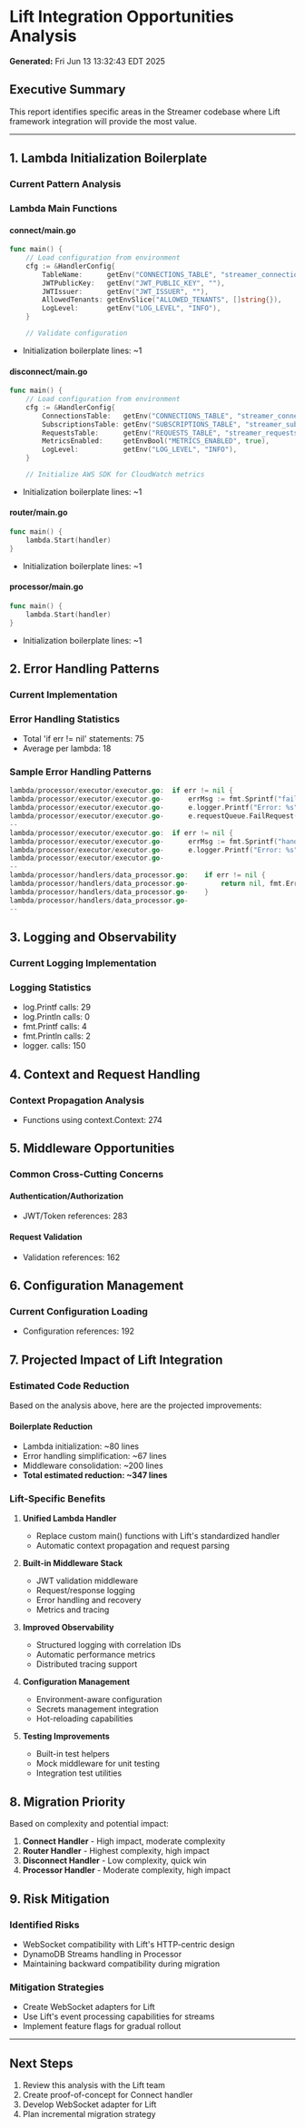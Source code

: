 # Lift Integration Opportunities Analysis

**Generated:** Fri Jun 13 13:32:43 EDT 2025

## Executive Summary

This report identifies specific areas in the Streamer codebase where Lift framework integration will provide the most value.

---

## 1. Lambda Initialization Boilerplate

### Current Pattern Analysis

### Lambda Main Functions

#### connect/main.go
```go
func main() {
	// Load configuration from environment
	cfg := &HandlerConfig{
		TableName:      getEnv("CONNECTIONS_TABLE", "streamer_connections"),
		JWTPublicKey:   getEnv("JWT_PUBLIC_KEY", ""),
		JWTIssuer:      getEnv("JWT_ISSUER", ""),
		AllowedTenants: getEnvSlice("ALLOWED_TENANTS", []string{}),
		LogLevel:       getEnv("LOG_LEVEL", "INFO"),
	}

	// Validate configuration
```
- Initialization boilerplate lines: ~1

#### disconnect/main.go
```go
func main() {
	// Load configuration from environment
	cfg := &HandlerConfig{
		ConnectionsTable:   getEnv("CONNECTIONS_TABLE", "streamer_connections"),
		SubscriptionsTable: getEnv("SUBSCRIPTIONS_TABLE", "streamer_subscriptions"),
		RequestsTable:      getEnv("REQUESTS_TABLE", "streamer_requests"),
		MetricsEnabled:     getEnvBool("METRICS_ENABLED", true),
		LogLevel:           getEnv("LOG_LEVEL", "INFO"),
	}

	// Initialize AWS SDK for CloudWatch metrics
```
- Initialization boilerplate lines: ~1

#### router/main.go
```go
func main() {
	lambda.Start(handler)
}
```
- Initialization boilerplate lines: ~1

#### processor/main.go
```go
func main() {
	lambda.Start(handler)
}
```
- Initialization boilerplate lines: ~1

## 2. Error Handling Patterns

### Current Implementation

### Error Handling Statistics
- Total 'if err != nil' statements: 75
- Average per lambda: 18

### Sample Error Handling Patterns
```go
lambda/processor/executor/executor.go:	if err != nil {
lambda/processor/executor/executor.go-		errMsg := fmt.Sprintf("failed to convert request: %v", err)
lambda/processor/executor/executor.go-		e.logger.Printf("Error: %s", errMsg)
lambda/processor/executor/executor.go-		e.requestQueue.FailRequest(ctx, asyncReq.RequestID, errMsg)
--
lambda/processor/executor/executor.go:	if err != nil {
lambda/processor/executor/executor.go-		errMsg := fmt.Sprintf("handler failed: %v", err)
lambda/processor/executor/executor.go-		e.logger.Printf("Error: %s", errMsg)
lambda/processor/executor/executor.go-
--
lambda/processor/handlers/data_processor.go:	if err != nil {
lambda/processor/handlers/data_processor.go-		return nil, fmt.Errorf("data ingestion failed: %w", err)
lambda/processor/handlers/data_processor.go-	}
lambda/processor/handlers/data_processor.go-
--
```

## 3. Logging and Observability

### Current Logging Implementation

### Logging Statistics
- log.Printf calls: 29
- log.Println calls: 0
- fmt.Printf calls: 4
- fmt.Println calls: 2
- logger. calls: 150

## 4. Context and Request Handling

### Context Propagation Analysis
- Functions using context.Context: 274

## 5. Middleware Opportunities

### Common Cross-Cutting Concerns

#### Authentication/Authorization
- JWT/Token references: 283

#### Request Validation
- Validation references: 162

## 6. Configuration Management

### Current Configuration Loading
- Configuration references: 192

## 7. Projected Impact of Lift Integration

### Estimated Code Reduction

Based on the analysis above, here are the projected improvements:

#### Boilerplate Reduction
- Lambda initialization: ~80 lines
- Error handling simplification: ~67 lines
- Middleware consolidation: ~200 lines
- **Total estimated reduction: ~347 lines**

### Lift-Specific Benefits

1. **Unified Lambda Handler**
   - Replace custom main() functions with Lift's standardized handler
   - Automatic context propagation and request parsing

2. **Built-in Middleware Stack**
   - JWT validation middleware
   - Request/response logging
   - Error handling and recovery
   - Metrics and tracing

3. **Improved Observability**
   - Structured logging with correlation IDs
   - Automatic performance metrics
   - Distributed tracing support

4. **Configuration Management**
   - Environment-aware configuration
   - Secrets management integration
   - Hot-reloading capabilities

5. **Testing Improvements**
   - Built-in test helpers
   - Mock middleware for unit testing
   - Integration test utilities

## 8. Migration Priority

Based on complexity and potential impact:

1. **Connect Handler** - High impact, moderate complexity
2. **Router Handler** - Highest complexity, high impact
3. **Disconnect Handler** - Low complexity, quick win
4. **Processor Handler** - Moderate complexity, high impact

## 9. Risk Mitigation

### Identified Risks
- WebSocket compatibility with Lift's HTTP-centric design
- DynamoDB Streams handling in Processor
- Maintaining backward compatibility during migration

### Mitigation Strategies
- Create WebSocket adapters for Lift
- Use Lift's event processing capabilities for streams
- Implement feature flags for gradual rollout

---

## Next Steps

1. Review this analysis with the Lift team
2. Create proof-of-concept for Connect handler
3. Develop WebSocket adapter for Lift
4. Plan incremental migration strategy
